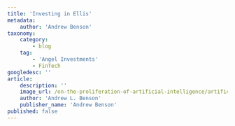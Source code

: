 ```yaml
---
title: 'Investing in Ellis'
metadata:
    author: 'Andrew Benson'
taxonomy:
    category:
        - blog
    tag:
        - 'Angel Investments'
        - FinTech
googledesc: ''
article:
    description: ''
    image_url: /on-the-proliferation-of-artificial-intelligence/artificial-intelligence.png
    author: 'Andrew L. Benson'
    publisher_name: 'Andrew Benson'
published: false
---
```


